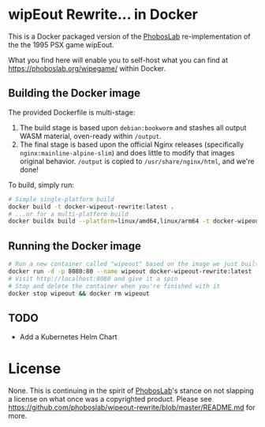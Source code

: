 # wipEout Rewrite... in Docker

This is a Docker packaged version of the [PhobosLab](https://github.com/phoboslab/wipeout-rewrite) re-implementation of the the 1995 PSX game wipEout.

What you find here will enable you to self-host what you can find at https://phoboslab.org/wipegame/ within Docker.

## Building the Docker image

The provided Dockerfile is multi-stage:

1. The build stage is based upon `debian:bookworm` and stashes all output WASM material, oven-ready within `/output`.
2. The final stage is based upon the official Nginx releases (specifically `nginx:mainline-alpine-slim`) and does little to modify that images original behavior. `/output` is copied to `/usr/share/nginx/html`, and we're done!

To build, simply run:

```sh
# Simple single-platform build
docker build -t docker-wipeout-rewrite:latest .
# ...or for a multi-platform build
docker buildx build --platform=linux/amd64,linux/arm64 -t docker-wipeout-rewrite:latest .
```

## Running the Docker image

```sh
# Run a new container called "wipeout" based on the image we just built
docker run -d -p 8080:80 --name wipeout docker-wipeout-rewrite:latest
# Visit http://localhost:8080 and give it a spin
# Stop and delete the container when you're finished with it
docker stop wipeout && docker rm wipeout
```

## TODO

* Add a Kubernetes Helm Chart 

# License

None. This is continuing in the spirit of [PhobosLab](https://github.com/phoboslab/wipeout-rewrite)'s stance on not slapping a license on what once was a copyrighted product. Please see https://github.com/phoboslab/wipeout-rewrite/blob/master/README.md for more.